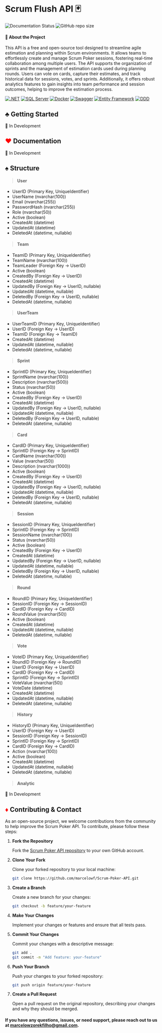 # Scrum Flush API 🃏

![Documentation Status](https://img.shields.io/badge/docs-up--to--date-brightgreen?style=for-the-badge)
![GitHub repo size](https://img.shields.io/github/repo-size/marcelowf/Scrum_Flush_Api?style=for-the-badge) 

#### 🚀 About the Project
This API is a free and open-source tool designed to streamline agile estimation and planning within Scrum environments. It allows teams to effortlessly create and manage Scrum Poker sessions, fostering real-time collaboration among multiple users. The API supports the organization of sprints and the management of estimation cards used during planning rounds. Users can vote on cards, capture their estimates, and track historical data for sessions, votes, and sprints. Additionally, it offers robust analytics features to gain insights into team performance and session outcomes, helping to improve the estimation process.

[![.NET](https://img.shields.io/badge/.NET-512BD4?style=for-the-badge&logo=.net&logoColor=white)](https://dotnet.microsoft.com/) [![SQL Server](https://img.shields.io/badge/SQL_Server-CC2927?style=for-the-badge&logo=microsoft-sql-server&logoColor=white)](https://www.microsoft.com/en-us/sql-server) [![Docker](https://img.shields.io/badge/Docker-2496ED?style=for-the-badge&logo=docker&logoColor=white)](https://www.docker.com/) [![Swagger](https://img.shields.io/badge/Swagger-85EA2D?style=for-the-badge&logo=swagger&logoColor=black)](https://swagger.io/) [![Entity Framework](https://img.shields.io/badge/Entity_Framework-86B049?style=for-the-badge&logo=entity-framework&logoColor=white)](https://docs.microsoft.com/en-us/ef/) [![DDD](https://img.shields.io/badge/DDD-1B4F72?style=for-the-badge&logo=none&logoColor=white)](https://www.domainlanguage.com/ddd/)

## ♣️ Getting Started
🚩 In Development

## <span style="color:red;">♥️</span> Documentation
🚩 In Development

## ♠️ Structure

> #### User
* UserID (Primary Key, UniqueIdentifier)
* UserName (nvarchar(100))
* Email (nvarchar(255))
* PasswordHash (nvarchar(255))
* Role (nvarchar(50))
* Active (boolean)
* CreatedAt (datetime)
* UpdatedAt (datetime)
* DeletedAt (datetime, nullable)

> #### Team
* TeamID (Primary Key, UniqueIdentifier)
* TeamName (nvarchar(100))
* TeamLeader (Foreign Key -> UserID)
* Active (boolean)
* CreatedBy (Foreign Key -> UserID)
* CreatedAt (datetime)
* UpdatedBy (Foreign Key -> UserID, nullable)
* UpdatedAt (datetime, nullable)
* DeletedBy (Foreign Key -> UserID, nullable)
* DeletedAt (datetime, nullable)

> #### UserTeam
* UserTeamID (Primary Key, UniqueIdentifier)
* UserID (Foreign Key -> UserID)
* TeamID (Foreign Key -> TeamID)
* CreatedAt (datetime)
* UpdatedAt (datetime, nullable)
* DeletedAt (datetime, nullable)

> #### Sprint
* SprintID (Primary Key, UniqueIdentifier)
* SprintName (nvarchar(100))
* Description (nvarchar(500))
* Status (nvarchar(50))
* Active (boolean)
* CreatedBy (Foreign Key -> UserID)
* CreatedAt (datetime)
* UpdatedBy (Foreign Key -> UserID, nullable)
* UpdatedAt (datetime, nullable)
* DeletedBy (Foreign Key -> UserID, nullable)
* DeletedAt (datetime, nullable)

> #### Card
* CardID (Primary Key, UniqueIdentifier)
* SprintID (Foreign Key -> SprintID)
* CardName (nvarchar(100))
* Value (nvarchar(50))
* Description (nvarchar(1000))
* Active (boolean)
* CreatedBy (Foreign Key -> UserID)
* CreatedAt (datetime)
* UpdatedBy (Foreign Key -> UserID, nullable)
* UpdatedAt (datetime, nullable)
* DeletedBy (Foreign Key -> UserID, nullable)
* DeletedAt (datetime, nullable)

> #### Session
* SessionID (Primary Key, UniqueIdentifier)
* SprintID (Foreign Key -> SprintID)
* SessionName (nvarchar(100))
* Status (nvarchar(50))
* Active (boolean)
* CreatedBy (Foreign Key -> UserID)
* CreatedAt (datetime)
* UpdatedBy (Foreign Key -> UserID, nullable)
* UpdatedAt (datetime, nullable)
* DeletedBy (Foreign Key -> UserID, nullable)
* DeletedAt (datetime, nullable)

> #### Round
* RoundID (Primary Key, UniqueIdentifier)
* SessionID (Foreign Key -> SessionID)
* CardID (Foreign Key -> CardID)
* RoundValue (nvarchar(50))
* Active (boolean)
* CreatedAt (datetime)
* UpdatedAt (datetime, nullable)
* DeletedAt (datetime, nullable)

> #### Vote
* VoteID (Primary Key, UniqueIdentifier)
* RoundID (Foreign Key -> RoundID)
* UserID (Foreign Key -> UserID)
* CardID (Foreign Key -> CardID)
* SprintID (Foreign Key -> SprintID)
* VoteValue (nvarchar(50))
* VoteDate (datetime)
* CreatedAt (datetime)
* UpdatedAt (datetime, nullable)
* DeletedAt (datetime, nullable)

> #### History
* HistoryID (Primary Key, UniqueIdentifier)
* UserID (Foreign Key -> UserID)
* SessionID (Foreign Key -> SessionID)
* SprintID (Foreign Key -> SprintID)
* CardID (Foreign Key -> CardID)
* Action (nvarchar(100))
* Active (boolean)
* CreatedAt (datetime)
* UpdatedAt (datetime, nullable)
* DeletedAt (datetime, nullable)

> #### Analytic
🚩 In Development

## <span style="color:red;">♦️</span> Contributing & Contact

As an open-source project, we welcome contributions from the community to help improve the Scrum Poker API. To contribute, please follow these steps:

1. **Fork the Repository**
   
    Fork the [Scrum Poker API repository](https://github.com/marcelowf/Scrum_Flush_Api) to your own GitHub account.

2. **Clone Your Fork**
   
    Clone your forked repository to your local machine:
    ```bash
    git clone https://github.com/marcelowf/Scrum-Poker-API.git
    ```
    
3. **Create a Branch**
   
    Create a new branch for your changes:
    ```bash
    git checkout -b feature/your-feature
    ```

4. **Make Your Changes**
   
    Implement your changes or features and ensure that all tests pass.

5. **Commit Your Changes**
   
    Commit your changes with a descriptive message:
    ```bash
    git add .
    git commit -m "Add feature: your-feature"
    ```
6. **Push Your Branch**
   
    Push your changes to your forked repository:
    ```bash
    git push origin feature/your-feature
    ```
7. **Create a Pull Request**
    
    Open a pull request on the original repository, describing your changes and why they should be merged.

#### If you have any questions, issues, or need support, please reach out to us at marcelowzorekfilho@gmail.com.
